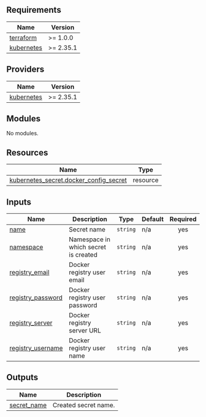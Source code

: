 <!-- Copyright 2025 Dynamic Solutions Sp. z o.o. sp.k.

  ~ Licensed under the Apache License, Version 2.0 (the "License");
  ~ you may not use this file except in compliance with the License.
  ~ You may obtain a copy of the License at
  ~ 
  ~     http://www.apache.org/licenses/LICENSE-2.0
  ~ 
  ~ Unless required by applicable law or agreed to in writing, software
  ~ distributed under the License is distributed on an "AS IS" BASIS,
  ~ WITHOUT WARRANTIES OR CONDITIONS OF ANY KIND, either express or implied.
  ~ See the License for the specific language governing permissions and
  ~ limitations under the License.
-->

<!-- BEGIN_TF_DOCS -->
## Requirements

| Name | Version |
|------|---------|
| <a name="requirement_terraform"></a> [terraform](#requirement\_terraform) | >= 1.0.0 |
| <a name="requirement_kubernetes"></a> [kubernetes](#requirement\_kubernetes) | >= 2.35.1 |

## Providers

| Name | Version |
|------|---------|
| <a name="provider_kubernetes"></a> [kubernetes](#provider\_kubernetes) | >= 2.35.1 |

## Modules

No modules.

## Resources

| Name | Type |
|------|------|
| [kubernetes_secret.docker_config_secret](https://registry.terraform.io/providers/hashicorp/kubernetes/latest/docs/resources/secret) | resource |

## Inputs

| Name | Description | Type | Default | Required |
|------|-------------|------|---------|:--------:|
| <a name="input_name"></a> [name](#input\_name) | Secret name | `string` | n/a | yes |
| <a name="input_namespace"></a> [namespace](#input\_namespace) | Namespace in which secret is created | `string` | n/a | yes |
| <a name="input_registry_email"></a> [registry\_email](#input\_registry\_email) | Docker registry user email | `string` | n/a | yes |
| <a name="input_registry_password"></a> [registry\_password](#input\_registry\_password) | Docker registry user password | `string` | n/a | yes |
| <a name="input_registry_server"></a> [registry\_server](#input\_registry\_server) | Docker registry server URL | `string` | n/a | yes |
| <a name="input_registry_username"></a> [registry\_username](#input\_registry\_username) | Docker registry user name | `string` | n/a | yes |

## Outputs

| Name | Description |
|------|-------------|
| <a name="output_secret_name"></a> [secret\_name](#output\_secret\_name) | Created secret name. |
<!-- END_TF_DOCS -->
